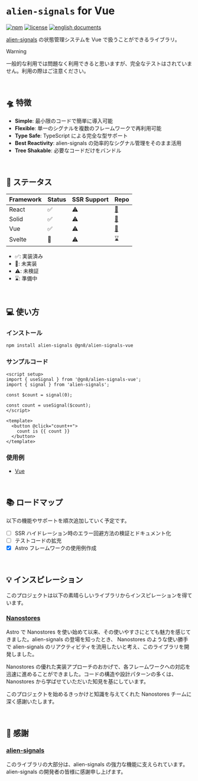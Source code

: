 # `alien-signals` for Vue

[![npm](https://img.shields.io/npm/v/@gn8/alien-signals-vue)](https://www.npmjs.com/package/@gn8/alien-signals-vue)
[![license](https://img.shields.io/github/license/gn8-ai/universe-alien-signals)](https://github.com/gn8-ai/universe-alien-signals/blob/main/LICENSE.md)
[![english documents](https://img.shields.io/badge/documents-English-blue)](README.md)

[alien-signals](https://github.com/stackblitz/alien-signals) の状態管理システムを Vue で扱うことができるライブラリ。

> [!WARNING]
> 一般的な利用では問題なく利用できると思いますが、完全なテストはされていません。利用の際はご注意ください。

<br />

## 🛸 特徴

- **Simple**: 最小限のコードで簡単に導入可能
- **Flexible**: 単一のシグナルを複数のフレームワークで再利用可能
- **Type Safe**: TypeScript による完全な型サポート
- **Best Reactivity**: alien-signals の効率的なシグナル管理をそのまま活用
- **Tree Shakable**: 必要なコードだけをバンドル

<br />

## 🔌 ステータス

| Framework | Status | SSR Support | Repo                         |
| --------- | ------ | ----------- | ---------------------------- |
| React     | ✅     | ⚠️          | [🔗](../alien-signals-react) |
| Solid     | ✅     | ⚠️          | [🔗](../alien-signals-solid) |
| Vue       | ✅     | ⚠️          | [🔗](../alien-signals-vue)   |
| Svelte    | 🛑     | ⚠️          | ⌛️                           |

- ✅: 実装済み
- 🛑: 未実装
- ⚠️: 未検証
- ⌛️: 準備中

<br />

## 💻 使い方

### インストール

```sh
npm install alien-signals @gn8/alien-signals-vue
```

### サンプルコード

<!-- prettier-ignore -->
```vue
<script setup>
import { useSignal } from '@gn8/alien-signals-vue';
import { signal } from 'alien-signals';

const $count = signal(0);

const count = useSignal($count);
</script>

<template>
  <button @click="count++">
    count is {{ count }}
  </button>
</template>
```

### 使用例

- [Vue](../../@examples/vue-with-alien-signals)

<br />

## 📚 ロードマップ

以下の機能やサポートを順次追加していく予定です。

- [ ] SSR ハイドレーション時のエラー回避方法の検証とドキュメント化
- [ ] テストコードの拡充
- [x] Astro フレームワークの使用例作成

<br />

## 💡 インスピレーション

このプロジェクトは以下の素晴らしいライブラリからインスピレーションを得ています。

### [Nanostores](https://github.com/nanostores/nanostores)

Astro で Nanostores を使い始めて以来、その使いやすさにとても魅力を感じてきました。alien-signals の登場を知ったとき、 Nanostores のような使い勝手で alien-signals のリアクティビティを流用したいと考え、このライブラリを開発しました。

Nanostores の優れた実装アプローチのおかげで、各フレームワークへの対応を迅速に進めることができました。コードの構造や設計パターンの多くは、Nanostores から学ばせていただいた知見を基にしています。

このプロジェクトを始めるきっかけと知識を与えてくれた Nanostores チームに深く感謝いたします。

<br />

## 🎉 感謝

### [alien-signals](https://github.com/stackblitz/alien-signals)

このライブラリの大部分は、alien-signals の強力な機能に支えられています。alien-signals の開発者の皆様に感謝申し上げます。
